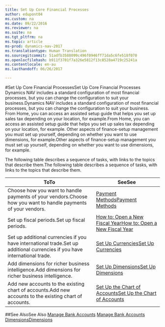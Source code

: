 ```yaml
---
title: Set Up Core Financial Processes
author: edupont04
ms.custom: na
ms.date: 09/22/2016
ms.reviewer: na
ms.suite: na
ms.tgt_pltfrm: na
ms.topic: article
ms-prod: dynamics-nav-2017
ms.translationtype: Human Translation
ms.sourcegitcommit: 51adfb3588099c496f0946ff71da5c6fe518f070
ms.openlocfilehash: b911f3701f7a326e5812f13c8528a4719c25241a
ms.contentlocale: en-au
ms.lasthandoff: 06/26/2017

---
```


#<a name="set-up-core-financial-processes"></a><span data-ttu-id="fa90b-102">Set Up Core Financial Processes</span><span class="sxs-lookup"><span data-stu-id="fa90b-102">Set Up Core Financial Processes</span></span>
<span data-ttu-id="fa90b-103">Dynamics NAV includes a standard configuration of most financial processes, but you can change the configuration to suit your business.</span><span class="sxs-lookup"><span data-stu-id="fa90b-103">Dynamics NAV includes a standard configuration of most financial processes, but you can change the configuration to suit your business.</span></span>
<span data-ttu-id="fa90b-104">From Home, you can access an assisted setup guide that helps you set up sales tax depending on your location, for example.</span><span class="sxs-lookup"><span data-stu-id="fa90b-104">From Home, you can access an assisted setup guide that helps you set up sales tax depending on your location, for example.</span></span> <span data-ttu-id="fa90b-105">Other aspects of finance-setup management you must set up yourself, depending on whether you want to use dimensions, for example.</span><span class="sxs-lookup"><span data-stu-id="fa90b-105">Other aspects of finance-setup management you must set up yourself, depending on whether you want to use dimensions, for example.</span></span>  

<span data-ttu-id="fa90b-106">The following table describes a sequence of tasks, with links to the topics that describe them.</span><span class="sxs-lookup"><span data-stu-id="fa90b-106">The following table describes a sequence of tasks, with links to the topics that describe them.</span></span>

| <span data-ttu-id="fa90b-107">To</span><span class="sxs-lookup"><span data-stu-id="fa90b-107">To</span></span>                                                                  | <span data-ttu-id="fa90b-108">See</span><span class="sxs-lookup"><span data-stu-id="fa90b-108">See</span></span>                      |
|---------------------------------------------------------------------|--------------------------|
|<span data-ttu-id="fa90b-109">Choose how you want to handle payments of your vendors.</span><span class="sxs-lookup"><span data-stu-id="fa90b-109">Choose how you want to handle payments of your vendors.</span></span>|[<span data-ttu-id="fa90b-110">Payment Methods</span><span class="sxs-lookup"><span data-stu-id="fa90b-110">Payment Methods</span></span>](finance-setup-payment-methods.md)|
|<span data-ttu-id="fa90b-111">Set up fiscal periods.</span><span class="sxs-lookup"><span data-stu-id="fa90b-111">Set up fiscal periods.</span></span>|[<span data-ttu-id="fa90b-112">How to: Open a New Fiscal Year</span><span class="sxs-lookup"><span data-stu-id="fa90b-112">How to: Open a New Fiscal Year</span></span>](finance-setup-how-open-new-fiscal-year.md)|
|<span data-ttu-id="fa90b-113">Set up additional currencies if you have international trade.</span><span class="sxs-lookup"><span data-stu-id="fa90b-113">Set up additional currencies if you have international trade.</span></span>|[<span data-ttu-id="fa90b-114">Set Up Currencies</span><span class="sxs-lookup"><span data-stu-id="fa90b-114">Set Up Currencies</span></span>](finance-setup-setup-currencies.md)|
|<span data-ttu-id="fa90b-115">Add dimensions for richer business intelligence.</span><span class="sxs-lookup"><span data-stu-id="fa90b-115">Add dimensions for richer business intelligence.</span></span>|[<span data-ttu-id="fa90b-116">Set Up Dimensions</span><span class="sxs-lookup"><span data-stu-id="fa90b-116">Set Up Dimensions</span></span>](finance-setup-setup-dimensions.md)|
|<span data-ttu-id="fa90b-117">Add new accounts to the existing chart of accounts.</span><span class="sxs-lookup"><span data-stu-id="fa90b-117">Add new accounts to the existing chart of accounts.</span></span>|[<span data-ttu-id="fa90b-118">Set Up the Chart of Accounts</span><span class="sxs-lookup"><span data-stu-id="fa90b-118">Set Up the Chart of Accounts</span></span>](finance-setup-setup-chart-accounts.md)|



##<a name="see-also"></a><span data-ttu-id="fa90b-119">See Also</span><span class="sxs-lookup"><span data-stu-id="fa90b-119">See Also</span></span>
<span data-ttu-id="fa90b-120">[Manage Bank Accounts](bank-manage-bank-accounts.md)  </span><span class="sxs-lookup"><span data-stu-id="fa90b-120">[Manage Bank Accounts](bank-manage-bank-accounts.md)  </span></span>  
[<span data-ttu-id="fa90b-121">Dimensions</span><span class="sxs-lookup"><span data-stu-id="fa90b-121">Dimensions</span></span>](finance-setup-dimensions.md)  

